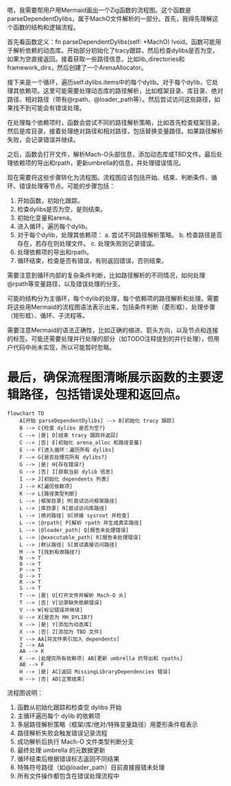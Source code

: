 嗯，我需要帮用户用Mermaid画出一个Zig函数的流程图。这个函数是parseDependentDylibs，属于MachO文件解析的一部分。首先，我得先理解这个函数的结构和逻辑流程。

首先看函数定义：fn parseDependentDylibs(self: *MachO) !void。函数可能用于解析依赖的动态库。开始部分初始化了tracy跟踪，然后检查dylibs是否为空，如果为空直接返回。接着获取一些路径信息，比如lib_directories和framework_dirs，然后创建了一个ArenaAllocator。

接下来是一个循环，遍历self.dylibs.items中的每个dylib。对于每个dylib，它处理其依赖项。这里可能需要处理动态库的路径解析，比如框架目录、库目录、绝对路径、相对路径（带有@rpath、@loader_path等）。然后尝试访问这些路径，如果找不到可能会有错误处理。

在处理每个依赖项时，函数会尝试不同的路径解析策略，比如首先检查框架目录，然后是库目录，接着处理绝对路径和相对路径，包括替换变量路径。如果路径解析失败，会记录错误并继续。

之后，函数会打开文件，解析Mach-O头部信息，添加动态库或TBD文件。最后处理依赖项的导出和rpath，更新umbrella的信息，并处理错误情况。

现在需要将这些步骤转化为流程图。流程图应该包括开始、结束、判断条件、循环、错误处理等节点。可能的步骤包括：

1. 开始函数，初始化跟踪。
2. 检查dylibs是否为空，是则结束。
3. 初始化变量和arena。
4. 进入循环，遍历每个dylib。
5. 对于每个dylib，处理其依赖项：
   a. 尝试不同路径解析策略。
   b. 检查路径是否存在，若存在则处理文件。
   c. 处理失败则记录错误。
6. 处理依赖项的导出和rpath。
7. 循环结束，检查是否有错误，有则返回错误，否则结束。

需要注意到循环内部的复杂条件判断，比如路径解析的不同情况，如何处理@rpath等变量路径，以及错误处理的分支。

可能的结构分为主循环，每个dylib的处理，每个依赖项的路径解析和处理。需要将这些用Mermaid的流程图语法表示出来，包括条件判断（菱形框）、处理步骤（矩形框）、循环、子流程等。

需要注意Mermaid的语法正确性，比如正确的缩进、箭头方向，以及节点和连接的标签。可能还需要处理并行处理的部分（如TODO注释提到的并行处理），但用户代码中尚未实现，所以可能暂时忽略。

最后，确保流程图清晰展示函数的主要逻辑路径，包括错误处理和返回点。
================================================
```mermaid
flowchart TD
    A[开始 parseDependentDylibs] --> B[初始化 tracy 跟踪]
    B --> C{检查 dylibs 是否为空?}
    C --> |是| D[结束 tracy 跟踪并返回]
    C --> |否| E[初始化 arena_alloc 和路径变量]
    E --> F[进入循环：遍历所有 dylibs]
    F --> G{是否处理完所有 dylibs?}
    G --> |是| H{存在错误?}
    G --> |否| I[获取当前 dylib 信息]
    I --> J[初始化 dependents 列表]
    J --> K[遍历依赖项]
    K --> L{路径类型判断}
    L --> |框架目录| M[尝试访问框架路径]
    L --> |库目录| N[尝试访问库路径]
    L --> |绝对路径| O[拼接 sysroot 并检查]
    L --> |@rpath| P[解析 rpath 并生成真实路径]
    L --> |@loader_path| Q[报告未处理错误]
    L --> |@executable_path| R[报告未处理错误]
    L --> |默认路径| S[尝试直接访问路径]
    M --> T{找到有效路径?}
    N --> T
    O --> T
    P --> T
    Q --> T
    R --> T
    S --> T
    T --> |是| U[打开文件并解析 Mach-O 头]
    T --> |否| V[记录缺失依赖错误]
    V --> W[标记错误并继续]
    U --> X{是否为 MH_DYLIB?}
    X --> |是| Y[添加为动态库]
    X --> |否| Z[添加为 TBD 文件]
    Y --> AA[将文件索引加入 dependents]
    Z --> AA
    AA --> K
    K --> |处理完所有依赖项| AB[更新 umbrella 的导出和 rpaths]
    AB --> F
    H --> |是| AC[返回 MissingLibraryDependencies 错误]
    H --> |否| AD[正常结束]
``` 

流程图说明：
1. 函数从初始化跟踪和检查空 dylibs 开始
2. 主循环遍历每个 dylib 的依赖项
3. 多层路径解析策略（框架/库/绝对/特殊变量路径）用菱形条件框表示
4. 路径解析失败会触发错误记录流程
5. 成功解析后执行 Mach-O 文件类型判断分支
6. 最终处理 umbrella 的元数据更新
7. 循环结束后根据错误标志返回不同结果
8. 特殊符号路径（如@loader_path）目前直接报错未处理
9. 所有文件操作都包含在错误处理流程中